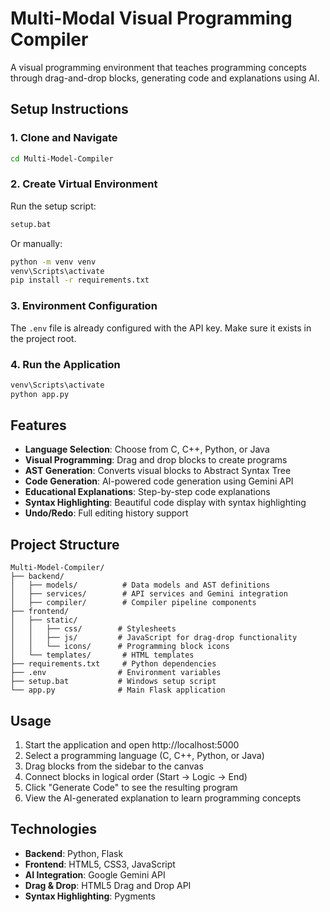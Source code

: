 # Multi-Modal Visual Programming Compiler

A visual programming environment that teaches programming concepts through drag-and-drop blocks, generating code and explanations using AI.

## Setup Instructions

### 1. Clone and Navigate
```bash
cd Multi-Model-Compiler
```

### 2. Create Virtual Environment
Run the setup script:
```bash
setup.bat
```

Or manually:
```bash
python -m venv venv
venv\Scripts\activate
pip install -r requirements.txt
```

### 3. Environment Configuration
The `.env` file is already configured with the API key. Make sure it exists in the project root.

### 4. Run the Application
```bash
venv\Scripts\activate
python app.py
```

## Features

- **Language Selection**: Choose from C, C++, Python, or Java
- **Visual Programming**: Drag and drop blocks to create programs
- **AST Generation**: Converts visual blocks to Abstract Syntax Tree
- **Code Generation**: AI-powered code generation using Gemini API
- **Educational Explanations**: Step-by-step code explanations
- **Syntax Highlighting**: Beautiful code display with syntax highlighting
- **Undo/Redo**: Full editing history support

## Project Structure

```
Multi-Model-Compiler/
├── backend/
│   ├── models/          # Data models and AST definitions
│   ├── services/        # API services and Gemini integration
│   ├── compiler/        # Compiler pipeline components
├── frontend/
│   ├── static/
│   │   ├── css/        # Stylesheets
│   │   ├── js/         # JavaScript for drag-drop functionality
│   │   └── icons/      # Programming block icons
│   └── templates/       # HTML templates
├── requirements.txt     # Python dependencies
├── .env                # Environment variables
├── setup.bat           # Windows setup script
└── app.py              # Main Flask application
```

## Usage

1. Start the application and open http://localhost:5000
2. Select a programming language (C, C++, Python, or Java)
3. Drag blocks from the sidebar to the canvas
4. Connect blocks in logical order (Start → Logic → End)
5. Click "Generate Code" to see the resulting program
6. View the AI-generated explanation to learn programming concepts

## Technologies

- **Backend**: Python, Flask
- **Frontend**: HTML5, CSS3, JavaScript
- **AI Integration**: Google Gemini API
- **Drag & Drop**: HTML5 Drag and Drop API
- **Syntax Highlighting**: Pygments